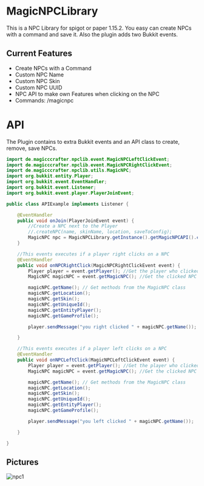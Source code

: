 # MagicNPCLibrary
 
This is a NPC Library for spigot or paper 1.15.2. You easy can create NPCs with a command and save it. Also the plugin adds two Bukkit events.

## Current Features

- Create NPCs with a Command
- Custom NPC Name
- Custom NPC Skin
- Custom NPC UUID
- NPC API to make own Features when clicking on the NPC
- Commands: /magicnpc

# API
The Plugin contains to extra Bukkit events and an API class to create, remove, save NPCs.

```java
import de.magicccrafter.npclib.event.MagicNPCLeftClickEvent;
import de.magicccrafter.npclib.event.MagicNPCRightClickEvent;
import de.magicccrafter.npclib.utils.MagicNPC;
import org.bukkit.entity.Player;
import org.bukkit.event.EventHandler;
import org.bukkit.event.Listener;
import org.bukkit.event.player.PlayerJoinEvent;

public class APIExample implements Listener {

    @EventHandler
    public void onJoin(PlayerJoinEvent event) {
        //Create a NPC next to the Player
        //.createNPC(name, skinName, location, saveToConfig);
        MagicNPC npc = MagicNPCLibrary.getInstance().getMagicNPCAPI().createNPC(event.getPlayer().getName(), event.getPlayer().getName(), event.getPlayer().getLocation().add(5, 0, 0), false);
    }

    //This events executes if a player right clicks on a NPC
    @EventHandler
    public void onNPCRightClick(MagicNPCRightClickEvent event) {
        Player player = event.getPlayer(); //Get the player who clicked
        MagicNPC magicNPC = event.getMagicNPC(); //Get the clicked NPC

        magicNPC.getName(); // Get methods from the MagicNPC class
        magicNPC.getLocation();
        magicNPC.getSkin();
        magicNPC.getUniqueId();
        magicNPC.getEntityPlayer();
        magicNPC.getGameProfile();

        player.sendMessage("you right clicked " + magicNPC.getName());

    }

    //This events executes if a player left clicks on a NPC
    @EventHandler
    public void onNPCLeftClick(MagicNPCLeftClickEvent event) {
        Player player = event.getPlayer(); //Get the player who clicked
        MagicNPC magicNPC = event.getMagicNPC(); //Get the clicked NPC

        magicNPC.getName(); // Get methods from the MagicNPC class
        magicNPC.getLocation();
        magicNPC.getSkin();
        magicNPC.getUniqueId();
        magicNPC.getEntityPlayer();
        magicNPC.getGameProfile();

        player.sendMessage("you left clicked " + magicNPC.getName());

    }

}
```
## Pictures

![npc1](https://user-images.githubusercontent.com/67484571/113927964-740dbc80-97ee-11eb-9f53-5bc1fef3b180.png)

